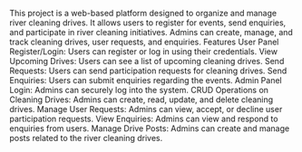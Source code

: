 This project is a web-based platform designed to organize and manage river cleaning drives. It allows users to register for events, send enquiries, and participate in river cleaning initiatives. Admins can create, manage, and track cleaning drives, user requests, and enquiries.
Features
User Panel
Register/Login: Users can register or log in using their credentials.
View Upcoming Drives: Users can see a list of upcoming cleaning drives.
Send Requests: Users can send participation requests for cleaning drives.
Send Enquiries: Users can submit enquiries regarding the events.
Admin Panel
Login: Admins can securely log into the system.
CRUD Operations on Cleaning Drives: Admins can create, read, update, and delete cleaning drives.
Manage User Requests: Admins can view, accept, or decline user participation requests.
View Enquiries: Admins can view and respond to enquiries from users.
Manage Drive Posts: Admins can create and manage posts related to the river cleaning drives.
